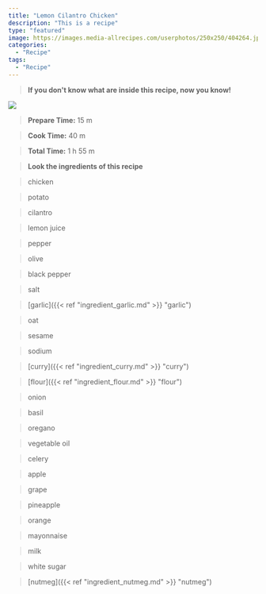 ```yaml
---
title: "Lemon Cilantro Chicken"
description: "This is a recipe"
type: "featured"
image: https://images.media-allrecipes.com/userphotos/250x250/404264.jpg
categories: 
  - "Recipe"
tags: 
  - "Recipe"
---
```



>**If you don't know what are inside this recipe, now you know!**

![](../images/Recipes-Banner.jpg)
> **Prepare Time:** 15 m


> **Cook Time:** 40 m


> **Total Time:** 1 h 55 m

> **Look the ingredients of this recipe**

> chicken

> potato

> cilantro

> lemon juice

> pepper

> olive

> black pepper

> salt

> [garlic]({{< ref "ingredient_garlic.md" >}} "garlic")

> oat

> sesame

> sodium

> [curry]({{< ref "ingredient_curry.md" >}} "curry")

> [flour]({{< ref "ingredient_flour.md" >}} "flour")

> onion

> basil

> oregano

> vegetable oil

> celery

> apple

> grape

> pineapple

> orange

> mayonnaise

> milk

> white sugar

> [nutmeg]({{< ref "ingredient_nutmeg.md" >}} "nutmeg")

